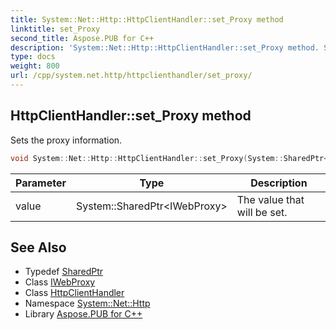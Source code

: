 ```yaml
---
title: System::Net::Http::HttpClientHandler::set_Proxy method
linktitle: set_Proxy
second_title: Aspose.PUB for C++
description: 'System::Net::Http::HttpClientHandler::set_Proxy method. Sets the proxy information in C++.'
type: docs
weight: 800
url: /cpp/system.net.http/httpclienthandler/set_proxy/
---
```

## HttpClientHandler::set_Proxy method


Sets the proxy information.

```cpp
void System::Net::Http::HttpClientHandler::set_Proxy(System::SharedPtr<IWebProxy> value)
```


| Parameter | Type | Description |
| --- | --- | --- |
| value | System::SharedPtr\<IWebProxy\> | The value that will be set. |

## See Also

* Typedef [SharedPtr](../../../system/sharedptr/)
* Class [IWebProxy](../../../system.net/iwebproxy/)
* Class [HttpClientHandler](../)
* Namespace [System::Net::Http](../../)
* Library [Aspose.PUB for C++](../../../)
